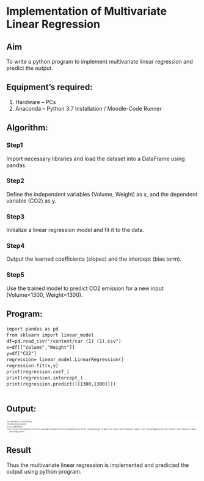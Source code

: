 # Implementation of Multivariate Linear Regression
## Aim
To write a python program to implement multivariate linear regression and predict the output.
## Equipment’s required:
1.	Hardware – PCs
2.	Anaconda – Python 3.7 Installation / Moodle-Code Runner
## Algorithm:
### Step1
Import necessary libraries and load the dataset into a DataFrame using pandas.
### Step2
Define the independent variables (Volume, Weight) as x, and the dependent variable (CO2) as y.

### Step3
Initialize a linear regression model and fit it to the data.

### Step4
Output the learned coefficients (slopes) and the intercept (bias term).

### Step5
Use the trained model to predict CO2 emission for a new input (Volume=1300, Weight=1300).

## Program:
```
import pandas as pd
from sklearn import linear_model
df=pd.read_csv("/content/car (1) (1).csv")
x=df[["Volume","Weight"]]
y=df["CO2"]
regression= linear_model.LinearRegression()
regression.fit(x,y)
print(regression.coef_)
print(regression.intercept_)
print(regression.predict([[1300,1300]]))


```
## Output:

![alt text](<WhatsApp Image 2025-05-22 at 14.34.44_4112b6aa.jpg>)


## Result
Thus the multivariate linear regression is implemented and predicted the output using python program.